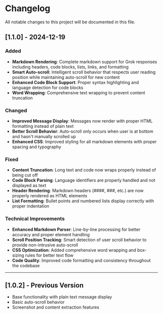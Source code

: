 # Changelog

All notable changes to this project will be documented in this file.

## [1.1.0] - 2024-12-19

### Added
- **Markdown Rendering**: Complete markdown support for Grok responses including headers, code blocks, lists, links, and formatting
- **Smart Auto-scroll**: Intelligent scroll behavior that respects user reading position while maintaining auto-scroll for new content
- **Enhanced Code Block Support**: Proper syntax highlighting and language detection for code blocks
- **Word Wrapping**: Comprehensive text wrapping to prevent content truncation

### Changed
- **Improved Message Display**: Messages now render with proper HTML formatting instead of plain text
- **Better Scroll Behavior**: Auto-scroll only occurs when user is at bottom and hasn't manually scrolled up
- **Enhanced CSS**: Improved styling for all markdown elements with proper spacing and typography

### Fixed
- **Content Truncation**: Long text and code now wraps properly instead of being cut off
- **Code Block Parsing**: Language identifiers are properly handled and not displayed as text
- **Header Rendering**: Markdown headers (####, ###, etc.) are now properly rendered as HTML elements
- **List Formatting**: Bullet points and numbered lists display correctly with proper indentation

### Technical Improvements
- **Enhanced Markdown Parser**: Line-by-line processing for better accuracy and proper element handling
- **Scroll Position Tracking**: Smart detection of user scroll behavior to provide non-intrusive auto-scroll
- **CSS Optimization**: Added comprehensive word wrapping and box-sizing rules for better text flow
- **Code Quality**: Improved code formatting and consistency throughout the codebase

---

## [1.0.2] - Previous Version
- Base functionality with plain text message display
- Basic auto-scroll behavior
- Screenshot and content extraction features

